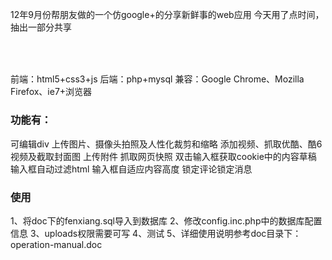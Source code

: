 12年9月份帮朋友做的一个仿google+的分享新鲜事的web应用
今天用了点时间，抽出一部分共享
### 　
前端：html5+css3+js
后端：php+mysql
兼容：Google Chrome、Mozilla Firefox、ie7+浏览器

### 功能有：
可编辑div
上传图片、摄像头拍照及人性化裁剪和缩略
添加视频、抓取优酷、酷6视频及截取封面图
上传附件
抓取网页快照
双击输入框获取cookie中的内容草稿
输入框自动过滤html
输入框自适应内容高度
锁定评论锁定消息

### 使用
1、将doc下的fenxiang.sql导入到数据库
2、修改config.inc.php中的数据库配置信息
3、uploads权限需要可写
4、测试
5、详细使用说明参考doc目录下：operation-manual.doc
